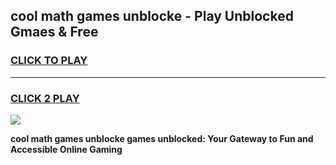
## cool math games unblocke - Play Unblocked Gmaes & Free
<h3>
<a href="https://premium.freeplayer.one?title=cool_math_games_unblocke&ref=19F">CLICK TO PLAY</a></h3>
<hr>

<h3>
<a href="https://premium.freeplayer.one?title=cool_math_games_unblocke&ref=19F">CLICK 2 PLAY</a>
  
</h3>

<a href="https://premium.freeplayer.one?title=cool_math_games_unblocke&ref=19F/"><img src="https://clearcache.store/games.png"></a>


**cool math games unblocke games unblocked: Your Gateway to Fun and Accessible Online Gaming**
